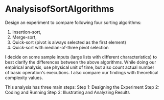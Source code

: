 # AnalysisofSortAlgorithms

Design an experiment to compare following four sorting algorithms: 
1. Insertion-sort, 
2. Merge-sort, 
3. Quick-sort (pivot is always selected as the first element) 
4. Quick-sort with median-of-three pivot selection

I decide on some sample inputs (large lists with different characteristics) to best clarify
the differences between the above algorithms. While doing our empirical analysis, use physical unit of time, 
but also count actual number of basic operation's executions.
I also compare our findings with theoretical complexity values.

This analysis has three main steps:
Step 1: Designing the Experiment
Step 2: Coding and Running
Step 3: Illustrating and Analyzing Results
